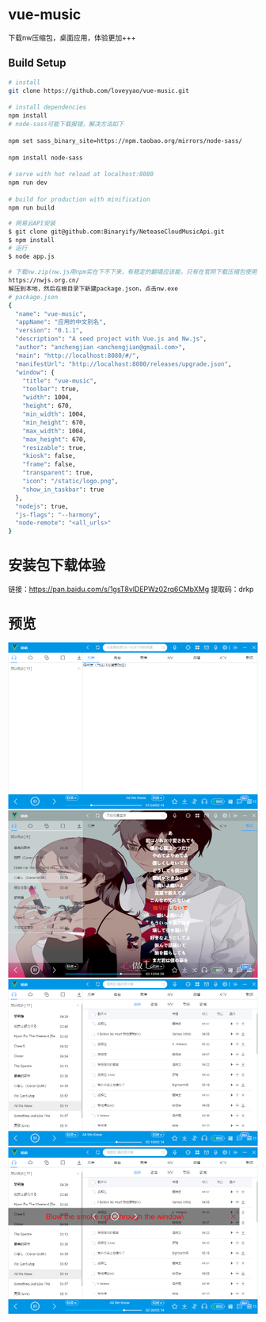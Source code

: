 # vue-music
下载nw压缩包，桌面应用，体验更加+++
## Build Setup

``` bash
# install
git clone https://github.com/loveyyao/vue-music.git

# install dependencies
npm install
# node-sass可能下载报错，解决方法如下

npm set sass_binary_site=https://npm.taobao.org/mirrors/node-sass/

npm install node-sass

# serve with hot reload at localhost:8080
npm run dev

# build for production with minification
npm run build
```
``` bash
# 网易云API安装
$ git clone git@github.com:Binaryify/NeteaseCloudMusicApi.git
$ npm install
# 运行
$ node app.js
```
``` bash
# 下载nw.zip(nw.js用npm实在下不下来，有稳定的翻墙应该能，只有在官网下载压缩包使用)
https://nwjs.org.cn/
解压到本地，然后在根目录下新建package.json，点击nw.exe
# package.json
{
  "name": "vue-music",
  "appName": "应用的中文别名",
  "version": "0.1.1",
  "description": "A seed project with Vue.js and Nw.js",
  "author": "anchengjian <anchengjian@gmail.com>",
  "main": "http://localhost:8080/#/",
  "manifestUrl": "http://localhost:8080/releases/upgrade.json",
  "window": {
    "title": "vue-music",
    "toolbar": true,
    "width": 1004,
    "height": 670,
    "min_width": 1004,
    "min_height": 670,
    "max_width": 1004,
    "max_height": 670,
    "resizable": true,
    "kiosk": false,
    "frame": false,
    "transparent": true,
    "icon": "/static/logo.png",
    "show_in_taskbar": true
  },
  "nodejs": true,
  "js-flags": "--harmony",
  "node-remote": "<all_urls>"
}
```
# 安装包下载体验
链接：https://pan.baidu.com/s/1gsT8vlDEPWz02rq6CMbXMg 
提取码：drkp 
# 预览 
<p align="center">
  <img src="https://raw.githubusercontent.com/loveyyao/vue-music/master/preview/1.png" alt="首页"/>
  
  <img src="https://raw.githubusercontent.com/loveyyao/vue-music/master/preview/2.jpg" alt="歌词"/>
  
  <img src="https://raw.githubusercontent.com/loveyyao/vue-music/master/preview/3.jpg" alt="搜索页"/>
  <img src="https://raw.githubusercontent.com/loveyyao/vue-music/master/preview/4.jpg" alt="桌面歌词" />
</p>

